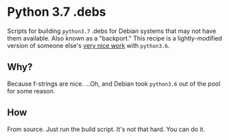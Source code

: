 # Python 3.7 .debs
Scripts for building `python3.7` .debs for Debian systems that may not have them available. Also known as a "backport." This recipe is a lightly-modified version of someone else's [very nice work](https://github.com/chriskuehl/python3.6-debian-stretch) with `python3.6`.

## Why?
Because f-strings are nice. ...Oh, and Debian took `python3.6` out of the pool for some reason.

## How
From source. Just run the build script. It's not that hard. You can do it.

